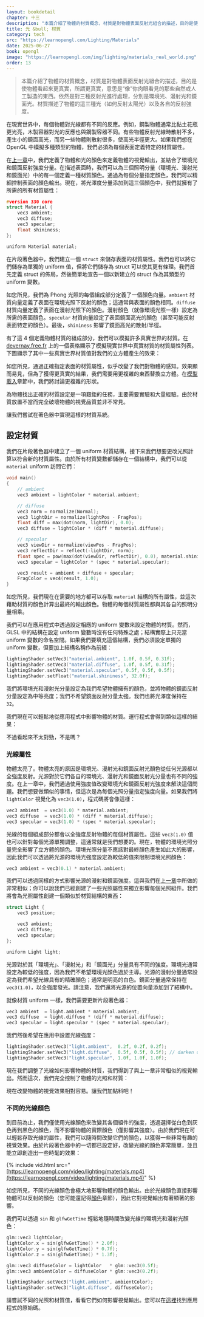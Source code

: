 ```yaml
---
layout: bookdetail
chapter: 十三
description: "本篇介紹了物體的材質概念，材質是對物體表面反射光組合的描述，目的是使物體看起來更真實，所謂更真實，意思是“像”你肉眼看見的那些自然或人工製造的東西。依然是對三種反射光進行處理，分別是環境光、漫射光和鏡面光。材質描述了物體的這三種光（如何反射太陽光）以及各自的反射強度"
title: 光 &bull; 材質
category: tech
src: "https://learnopengl.com/Lighting/Materials"
date: 2025-06-27
book: opengl
image: "https://learnopengl.com/img/lighting/materials_real_world.png"
order: 13
---
```


> 本篇介紹了物體的材質概念，材質是對物體表面反射光組合的描述，目的是使物體看起來更真實，所謂更真實，意思是“像”你肉眼看見的那些自然或人工製造的東西。依然是對三種反射光進行處理，分別是環境光、漫射光和鏡面光。材質描述了物體的這三種光（如何反射太陽光）以及各自的反射強度。

在現實世界中，每個物體對光線都有不同的反應。例如，鋼製物體通常比黏土花瓶更光亮，木製容器對光的反應也與鋼製容器不同。有些物體反射光線時散射不多，產生小的鏡面高光，而另一些物體則散射很多，使高光半徑更大。如果我們想在 OpenGL 中模擬多種類型的物體，我們必須為每個表面定義特定的材質屬性。

在[上一章]({{page.previous.url}})中，我們定義了物體和光的顏色來定義物體的視覺輸出，並結合了環境光和鏡面反射強度分量。在描述表面時，我們可以為三個照明分量（環境光、漫射光和鏡面光）中的每一個定義一種材質顏色。通過為每個分量指定顏色，我們可以精細控制表面的顏色輸出。現在，將光澤度分量添加到這三個顏色中，我們就擁有了所需的所有材質屬性：

```cpp
#version 330 core
struct Material {
    vec3 ambient;
    vec3 diffuse;
    vec3 specular;
    float shininess;
};

uniform Material material;
```

在片段著色器中，我們建立一個 `struct` 來儲存表面的材質屬性。我們也可以將它們儲存為單獨的 uniform 值，但將它們儲存為 struct 可以使其更有條理。我們首先定義 struct 的佈局，然後簡單地宣告一個以新建立的 struct 作為其類型的 uniform 變數。

如您所見，我們為 Phong 光照的每個組成部分定義了一個顏色向量。`ambient` 材質向量定義了表面在環境光照下反射的顏色；這通常與表面的顏色相同。`diffuse` 材質向量定義了表面在漫射光照下的顏色。漫射顏色（就像環境光照一樣）設定為所需的表面顏色。`specular` 材質向量設定了表面鏡面高光的顏色（甚至可能反射表面特定的顏色）。最後，`shininess` 影響了鏡面高光的散射/半徑。

有了這 4 個定義物體材質的組成部分，我們可以模擬許多真實世界的材質。在 [devernay.free.fr](http://devernay.free.fr/cours/opengl/materials.html) 上的一個表格顯示了模擬現實世界中真實材質的材質屬性列表。下圖顯示了其中一些真實世界材質值對我們的立方體產生的效果：

如您所見，通過正確指定表面的材質屬性，似乎改變了我們對物體的感知。效果顯而易見，但為了獲得更真實的結果，我們需要用更複雜的東西替換立方體。在[模型載入](/opengl/Model-Loading-Assimp)章節中，我們將討論更複雜的形狀。

為物體找出正確的材質設定是一項艱鉅的任務，主要需要實驗和大量經驗。由於材質放置不當而完全破壞物體的視覺品質並非不常見。

讓我們嘗試在著色器中實現這樣的材質系統。

## 設定材質

我們在片段著色器中建立了一個 uniform 材質結構，接下來我們想要更改光照計算以符合新的材質屬性。由於所有材質變數都儲存在一個結構中，我們可以從 `material` uniform 訪問它們：

```cpp
void main()
{
    // ambient
    vec3 ambient = lightColor * material.ambient;

    // diffuse
    vec3 norm = normalize(Normal);
    vec3 lightDir = normalize(lightPos - FragPos);
    float diff = max(dot(norm, lightDir), 0.0);
    vec3 diffuse = lightColor * (diff * material.diffuse);

    // specular
    vec3 viewDir = normalize(viewPos - FragPos);
    vec3 reflectDir = reflect(-lightDir, norm);
    float spec = pow(max(dot(viewDir, reflectDir), 0.0), material.shininess);
    vec3 specular = lightColor * (spec * material.specular);

    vec3 result = ambient + diffuse + specular;
    FragColor = vec4(result, 1.0);
}
```

如您所見，我們現在在需要的地方都可以存取 `material` 結構的所有屬性，並這次藉助材質的顏色計算出最終的輸出顏色。物體的每個材質屬性都與其各自的照明分量相乘。

我們可以在應用程式中透過設定相應的 uniform 變數來設定物體的材質。然而，GLSL 中的結構在設定 uniform 變數時沒有任何特殊之處；結構實際上只充當 uniform 變數的命名空間。如果我們要填充這個結構，我們必須設定單獨的 uniform 變數，但要加上結構名稱作為前綴：

```cpp
lightingShader.setVec3("material.ambient", 1.0f, 0.5f, 0.31f);
lightingShader.setVec3("material.diffuse", 1.0f, 0.5f, 0.31f);
lightingShader.setVec3("material.specular", 0.5f, 0.5f, 0.5f);
lightingShader.setFloat("material.shininess", 32.0f);
```

我們將環境光和漫射光分量設定為我們希望物體擁有的顏色，並將物體的鏡面反射分量設定為中等亮度；我們不希望鏡面反射分量太強。我們也將光澤度保持在 `32`。

我們現在可以輕鬆地從應用程式中影響物體的材質。運行程式會得到類似這樣的結果：

不過看起來不太對勁，不是嗎？

### 光線屬性

物體太亮了。物體太亮的原因是環境光、漫射光和鏡面反射光顏色從任何光源都以全強度反射。光源對於它們各自的環境光、漫射光和鏡面反射光分量也有不同的強度。在上一章中，我們通過使用強度值改變環境光和鏡面反射光強度來解決這個問題。我們想要做類似的事情，但這次是為每個光照分量指定強度向量。如果我們將 `lightColor` 視覺化為 `vec3(1.0)`，程式碼將會像這樣：

```cpp
vec3 ambient  = vec3(1.0) * material.ambient;
vec3 diffuse  = vec3(1.0) * (diff * material.diffuse);
vec3 specular = vec3(1.0) * (spec * material.specular);
```

光線的每個組成部分都會以全強度反射物體的每個材質屬性。這些 `vec3(1.0)` 值也可以針對每個光源單獨調整，這通常就是我們想要的。現在，物體的環境光照分量完全影響了立方體的顏色。環境光照分量不應該對最終顏色產生如此大的影響，因此我們可以透過將光源的環境光強度設定為較低的值來限制環境光照顏色：

```cpp
vec3 ambient = vec3(0.1) * material.ambient;
```

我們可以透過同樣的方式影響光源的漫射和鏡面強度。這與我們在[上一章](/opengl/Lighting-Basic-Lighting)中所做的非常相似；你可以說我們已經創建了一些光照屬性來獨立影響每個光照組件。我們將會為光照屬性創建一個類似於材質結構的東西：

```cpp
struct Light {
    vec3 position;

    vec3 ambient;
    vec3 diffuse;
    vec3 specular;
};

uniform Light light;
```

光源對於其「環境光」、「漫射光」和「鏡面光」分量具有不同的強度。環境光通常設定為較低的強度，因為我們不希望環境光顏色過於主導。光源的漫射分量通常設定為我們希望光線具有的精確顏色；通常是明亮的白色。鏡面分量通常保持在 `vec3(1.0)`，以全強度發光。請注意，我們還將光源的位置向量添加到了結構中。

就像材質 uniform 一樣，我們需要更新片段著色器：

```cpp
vec3 ambient  = light.ambient * material.ambient;
vec3 diffuse  = light.diffuse * (diff * material.diffuse);
vec3 specular = light.specular * (spec * material.specular);
```

我們然後希望在應用中設置光線強度：

```cpp
lightingShader.setVec3("light.ambient",  0.2f, 0.2f, 0.2f);
lightingShader.setVec3("light.diffuse",  0.5f, 0.5f, 0.5f); // darken diffuse light a bit
lightingShader.setVec3("light.specular", 1.0f, 1.0f, 1.0f);
```

現在我們調整了光線如何影響物體的材質，我們得到了與上一章非常相似的視覺輸出。然而這次，我們完全控制了物體的光照和材質：

現在改變物體的視覺效果相對容易。讓我們加點料吧！

### 不同的光線顏色

到目前為止，我們僅使用光線顏色來改變其各個組件的強度，透過選擇從白色到灰色再到黑色的顏色，而不影響物體的實際顏色（僅影響其強度）。由於我們現在可以輕鬆存取光線的屬性，我們可以隨時間改變它們的顏色，以獲得一些非常有趣的視覺效果。由於片段著色器中的一切都已設定好，改變光線的顏色非常簡單，並且能立即創造出一些時髦的效果：

{% include vid.html src="[https://learnopengl.com/video/lighting/materials.mp4](https://learnopengl.com/video/lighting/materials.mp4)" %}

如您所見，不同的光線顏色會極大地影響物體的顏色輸出。由於光線顏色直接影響物體可以反射的顏色（您可能還記得[顏色](/opengl/Lighting-Colors)章節），因此它對視覺輸出有著顯著的影響。

我們可以透過 `sin` 和 `glfwGetTime` 輕鬆地隨時間改變光線的環境光和漫射光顏色：

```cpp
glm::vec3 lightColor;
lightColor.x = sin(glfwGetTime() * 2.0f);
lightColor.y = sin(glfwGetTime() * 0.7f);
lightColor.z = sin(glfwGetTime() * 1.3f);

glm::vec3 diffuseColor = lightColor   * glm::vec3(0.5f);
glm::vec3 ambientColor = diffuseColor * glm::vec3(0.2f);

lightingShader.setVec3("light.ambient", ambientColor);
lightingShader.setVec3("light.diffuse", diffuseColor);
```

請嘗試不同的光照和材質值，看看它們如何影響視覺輸出。您可以在[這裡](https://learnopengl.com/code_viewer_gh.php?code=src/2.lighting/3.1.materials/materials.cpp)找到應用程式的原始碼。
